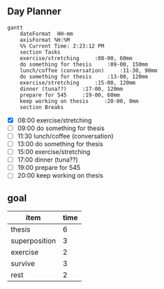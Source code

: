 ## Day Planner
```mermaid
gantt
    dateFormat  HH-mm
    axisFormat %H:%M
    %% Current Time: 2:23:12 PM
    section Tasks
    exercise/stretching     :08-00, 60mm
    do something for thesis     :09-00, 150mm
    lunch/coffee (conversation)     :11-30, 90mm
    do something for thesis     :13-00, 120mm
    exercise/stretching     :15-00, 120mm
    dinner (tuna??)     :17-00, 120mm
    prepare for 545     :19-00, 60mm
    keep working on thesis     :20-00, 0mm
    section Breaks

```

- [x] 08:00 exercise/stretching
- [ ] 09:00 do something for thesis
- [ ] 11:30 lunch/coffee (conversation)
- [ ] 13:00 do something for thesis
- [ ] 15:00 exercise/stretching
- [ ] 17:00 dinner (tuna??)
- [ ] 19:00 prepare for 545
- [ ] 20:00 keep working on thesis

## goal
|item|time|
|----|----|
|thesis|6|
|superposition|3|
|exercise|2|
|survive|3|
|rest|2|
